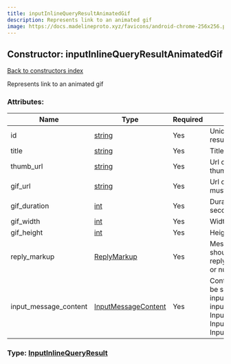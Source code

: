 ```yaml
---
title: inputInlineQueryResultAnimatedGif
description: Represents link to an animated gif
image: https://docs.madelineproto.xyz/favicons/android-chrome-256x256.png
---
```

## Constructor: inputInlineQueryResultAnimatedGif  
[Back to constructors index](index.md)



Represents link to an animated gif

### Attributes:

| Name     |    Type       | Required | Description |
|----------|---------------|----------|-------------|
|id|[string](../types/string.md) | Yes|Unique identifier of this result|
|title|[string](../types/string.md) | Yes|Title of the result|
|thumb\_url|[string](../types/string.md) | Yes|Url of the static result thumb (jpeg or gif), if exists|
|gif\_url|[string](../types/string.md) | Yes|Url of the gif-file (file size must not exceed 1MB)|
|gif\_duration|[int](../types/int.md) | Yes|Duration of the gif in seconds|
|gif\_width|[int](../types/int.md) | Yes|Width of the gif|
|gif\_height|[int](../types/int.md) | Yes|Height of the gif|
|reply\_markup|[ReplyMarkup](../types/ReplyMarkup.md) | Yes|Message reply markup, should be of type replyMarkupInlineKeyboard or null|
|input\_message\_content|[InputMessageContent](../types/InputMessageContent.md) | Yes|Content of the message to be sent, should be of type inputMessageText or inputMessageAnimation or InputMessageLocation or InputMessageVenue or InputMessageContact|



### Type: [InputInlineQueryResult](../types/InputInlineQueryResult.md)


